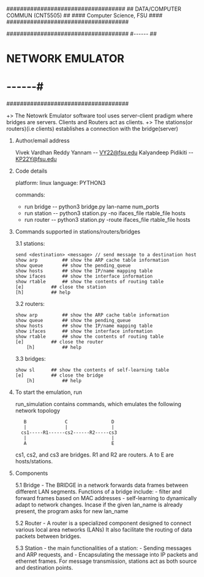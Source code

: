 ###################################
\#\# DATA/COMPUTER COMMUN (CNT5505) \#\#
\#\#\#\#   Computer Science, FSU    \#\#\#\#
####################################

####################################
#------                           ##
#         NETWORK EMULATOR        ##
#                            ------#
####################################

+> The Netowrk Emulator software tool uses server-client pradigm where bridges are servers. Clients and Routers act as clients.
+> The stations(or routers)(i.e clients) establishes a connection with the bridge(server)

1. Author/email address

	Vivek Vardhan Reddy Yannam -- VY22@fsu.edu
        Kalyandeep Pidikiti -- KP22Y@fsu.edu

2. Code details

	platform: linux
	language: PYTHON3
    
    commands: 
    * run bridge -- python3 bridge.py lan-name num_ports
    * run station -- python3 station.py -no ifaces_file rtable_file hosts
    * run router -- python3 station.py -route ifaces_file rtable_file hosts

3. Commands supported in stations/routers/bridges

   3.1 stations:

	   send <destination> <message> // send message to a destination host
	   show arp 		## show the ARP cache table information
	   show queue 		## show the pending_queue
	   show	hosts 		## show the IP/name mapping table
	   show	ifaces 		## show the interface information
	   show	rtable 		## show the contents of routing table
	   [e] 			## close the station
	   [h] 			## help

   3.2 routers:

	   show	arp 		## show the ARP cache table information
	   show	queue		## show the pending_queue
	   show	hosts 		## show the IP/name mapping table
	   show	ifaces 		## show the interface information
	   show	rtable 		## show the contents of routing table
	   [e] 			## close the router
           [h] 			## help


   3.3 bridges:

	   show sl 		## show the contents of self-learning table
	   [e] 			## close the bridge
           [h] 			## help


4. To start the emulation, run

   	run_simulation contains commands, which emulates the following network topology

   
          B              C                D
          |              |                |
         cs1-----R1------cs2------R2-----cs3
          |                               |
          A                               E

    cs1, cs2, and cs3 are bridges.
    R1 and R2 are routers.
    A to E are hosts/stations.

5. Components

    5.1 Bridge - 
       The BRIDGE in a network forwards data frames between different LAN segments. 
        Functions of a bridge include: 
             - filter and forward frames based on MAC addresses 
             - self-learning to dynamically adapt to network changes.
        Incase if the given lan_name is already present, the program asks for new lan_name

    5.2 Router - 
       A router is a specialized component designed to connect various local area networks (LANs) 
       It also facilitate the routing of data packets between bridges. 

    5.3 Station - 
       the main functionalities of a station:
       - Sending messages and ARP requests, and 
       - Encapsulating the message into IP packets and ethernet frames. 
       For message transmission, stations act as both source and destination points.

